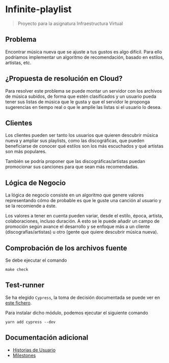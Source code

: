 # Infinite-playlist

> Proyecto para la asignatura Infraestructura Virtual

## Problema

Encontrar música nueva que se ajuste a tus gustos es algo difícil. Para ello podríamos implementar un algoritmo de recomendación, basado en estilos, artistas, etc.


## ¿Propuesta de resolución en Cloud?

Para resolver este problema se puede montar un servidor con los archivos de música subidos, de forma que estén clasificados y un usuario pueda tener sus listas de música que le gusta y que el servidor le proponga sugerencias en tiempo real o que le amplíe las listas si el usuario lo desea.


## Clientes

Los clientes pueden ser tanto los usuarios que quieren descubrir música nueva y ampliar sus playlists, como las discográficas, que pueden beneficiarse de conocer qué estilos son los más escuchados y qué artistas son más populares.

También se podría proponer que las discográficas/artistas puedan promocionar sus canciones para que sean más recomendadas.

## Lógica de Negocio

La lógica de negocio consiste en un algoritmo que genere valores representando cómo de probable es que le guste una canción al usuario y se la recomiende a éste.

Los valores a tener en cuenta pueden variar, desde el estilo, época, artista, colaboraciones, incluso duración.
A esto se le puede añadir un campo de promoción según avance el desarrollo y se enfoque más a un cliente (discografías/artistas) u otro (gente que quiere descubrir música nueva).

## Comprobación de los archivos fuente

Se debe ejecutar el comando
```
make check
```

## Test-runner
Se ha elegido `Cypress`, la toma de decisión documentada se puede ver en [este fichero](./docs/test_runners.md).

Para instalar dicho módulo, podemos ejecutar el siguiente comando
```
yarn add cypress --dev
```

## Documentación adicional

* [Historias de Usuario](./docs/HistoriasUsuario.md)
* [Milestones](./docs/Milestones.md)

